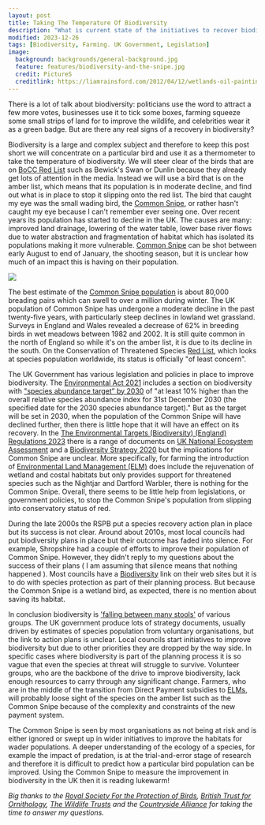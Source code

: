 ```yaml
---
layout: post
title: Taking The Temperature Of Biodiversity
description: "What is current state of the initiatives to recover biodiversity?"
modified: 2023-12-26
tags: [Biodiversity, Farming. UK Government, Legislation]
image:
  background: backgrounds/general-background.jpg
  feature: features/biodiversity-and-the-snipe.jpg
  credit: PictureS
  creditlink: https://liamrainsford.com/2012/04/12/wetlands-oil-painting/
---
```


There is a lot of talk about biodiversity: politicians use the word to attract a few more votes, businesses use it to tick some boxes, farming squeeze some small strips of land for to improve the wildlife, and celebrities wear it as a green badge.  But are there any real signs of a recovery in biodiversity?

Biodiversity is a large and complex subject and therefore to keep this post short we will concentrate on a particular bird and use it as a thermometer to take the temperature of biodiversity.  We will steer clear of the birds that are on [BoCC Red List](https://community.rspb.org.uk/ourwork/b/science/posts/new-uk-red-list-for-birds) such as Bewick's Swan or Dunlin because they already get lots of attention in the media. Instead we will use a  bird that is on the amber list, which means that its population is in moderate decline, and find out what is in place to stop it slipping onto the red list.  The bird that caught my eye was the small wading bird, the [Common Snipe](https://www.bto.org/understanding-birds/birdfacts/snipe), or rather hasn't caught my eye because I can't remember ever seeing one. Over recent years its population has started to decline in the UK. The causes are many: improved land drainage, lowering of the water table, lower base river flows due to water abstraction and fragmentation of habitat which has isolated its populations making it more vulnerable. [Common Snipe](https://www.shootinguk.co.uk/shooting/common-snipe-115481/) can be shot between early August to end of January, the shooting season, but it is unclear how much of an impact this is having on their population.

<img src="https://upload.wikimedia.org/wikipedia/commons/1/1b/Her%C3%AEsorik.jpg">

The best estimate of the [Common Snipe population](https://www.rspb.org.uk/birds-and-wildlife/snipe) is about 80,000 breading pairs which can swell to over a million during winter. The UK population of Common Snipe has undergone a moderate decline in the past twenty-five years, with particularly steep declines in lowland wet grassland. Surveys in England and Wales revealed a decrease of 62% in breeding birds in wet meadows between 1982 and 2002. It is still quite common in the north of England so while it's on the amber list, it is due to its decline in the south. On the Conservation of Threatened Species [Red List](https://www.iucnredlist.org/), which looks at species population worldwide, its status is officially "of least concern".

The UK Government has various legislation and policies in place to improve biodiversity. The [Environmental Act 2021](https://www.legislation.gov.uk/ukpga/2021/30/contents/enacted) includes a section on biodiversity with ["species abundance target” by 2030](https://www.legislation.gov.uk/ukpga/2021/30/section/3/enacted) of "at least 10% higher than the overall relative species abundance index for 31st December 2030 (the specified date for the 2030 species abundance target)." But as the target will be set in 2030, when the population of the Common Snipe will have declined further, then there is little hope that it will have an effect on its recovery. In the [The Environmental Targets (Biodiversity) (England) Regulations 2023](https://www.legislation.gov.uk/uksi/2023/91/made) there is a range of documents on [UK National Ecosystem Assessment](http://uknea.unep-wcmc.org/About/tabid/56/Default.aspx ) and a [Biodiversity Strategy 2020](https://assets.publishing.service.gov.uk/media/5a78c263ed915d04220651ea/pb13583-biodiversity-strategy-2020-111111.pdf ) but the implications for Common Snipe are unclear. More specifically, for farming the introduction of [Environmental Land Management (ELM)](https://www.gov.uk/government/publications/environmental-land-management-update-how-government-will-pay-for-land-based-environment-and-climate-goods-and-services/environmental-land-management-elm-update-how-government-will-pay-for-land-based-environment-and-climate-goods-and-services#species-recovery-and-management) does include the rejuvenation of wetland and costal habitats but only provides support for threatened species such as the Nightjar and Dartford Warbler, there is nothing for the Common Snipe. Overall, there seems to be little help from legislations, or government policies, to stop the Common Snipe's population from slipping into conservatory status of red.

During the late 2000s the RSPB put a species recovery action plan in place but its success is not clear.  Around about 2010s, most local councils had put biodiversity plans in place but their outcome has faded into silence.  For example, Shropshire had a couple of efforts to improve their population of Common Snipe. However, they didn't reply to my questions about the success of their plans ( I am assuming that silence means that nothing happened ). Most councils have a [Biodiversity](https://www.dorsetcouncil.gov.uk/countryside-coast-parks/countryside-management/biodiversity/planning-for-biodiversity) link on their web sites but it is to do with species protection as part of their planning process. But because the Common Snipe is a wetland bird, as expected, there is no mention about saving its habitat.  

In conclusion biodiversity is ['falling between many stools'](https://dictionary.cambridge.org/dictionary/english/fall-between-two-stools) of various groups. The UK government produce lots of strategy documents, usually driven by estimates of species population from voluntary organisations, but the link to action plans is unclear.  Local councils start initiatives to improve biodiversity but due to other priorities they are dropped by the way side. In specific cases where biodiversity is part of the planning process it is so vague that even the species at threat will struggle to survive. Volunteer groups, who are the backbone of the drive to improve biodiversity, lack enough resources to carry through any significant change. Farmers, who are in the middle of the transition from Direct Payment subsidies to [ELMs](https://www.gov.uk/government/publications/environmental-land-management-update-how-government-will-pay-for-land-based-environment-and-climate-goods-and-services/environmental-land-management-elm-update-how-government-will-pay-for-land-based-environment-and-climate-goods-and-services#the-agricultural-transition--what-we-are-aiming-to-achieve), will probably loose sight of the species on the amber list such as the Common Snipe because of the complexity and constraints of the new payment system.

The Common Snipe is seen by most organisations as not being at risk and is either ignored or swept up in wider initiatives to improve the habitats for wader populations.  A deeper understanding of the ecology of a species, for example the impact of predation, is at the trial-and-error stage of research and therefore it is difficult to predict how a particular bird population can be improved.  Using the Common Snipe to measure the improvement in biodiversity in the UK then it is reading lukewarm!

<i>Big thanks to the [Royal Society For the Protection of Birds](https://www.rspb.org.uk/), [British Trust for Ornithology](https://www.bto.org/), [The Wildlife Trusts](https://www.wildlifetrusts.org/) and the [Countryside Alliance](https://www.countryside-alliance.org/) for taking the time to answer my questions.</i>
